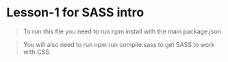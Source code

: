 # Lesson-1 for SASS intro

> To run this file you need to run npm install with the main package.json

> You will also need to run npm run compile:sass to get SASS to work with CSS
